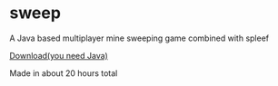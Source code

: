 # sweep
A Java based multiplayer mine sweeping game combined with spleef


[Download(you need Java)](https://github.com/AidanWelch/sweep/tree/master/game/build)

Made in about 20 hours total
